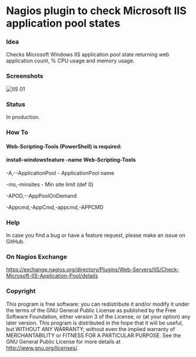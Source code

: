 # Nagios plugin to check Microsoft IIS application pool states

### Idea

Checks Microsoft Windows IIS application pool state returning web application count, % CPU usage and memory usage.

### Screenshots

![IIS 01](/../screenshots/check-ms-iis-application-pool-outputs.png?raw=true "IIS Application Pool Outputs")

### Status

In production. 

### How To

#### Web-Scripting-Tools (PowerShell) is required:
#### install-windowsfeature -name Web-Scripting-Tools

-A,--ApplicationPool - ApplicationPool name

-ms,-minsites - Min site limit (def 0)

-APOD,--AppPoolOnDemand

-Appcmd,-AppCmd,-appcmd,-APPCMD

### Help

In case you find a bug or have a feature request, please make an issue on GitHub. 

### On Nagios Exchange

https://exchange.nagios.org/directory/Plugins/Web-Servers/IIS/Check-Microsoft-IIS-Application-Pool/details

### Copyright

This program is free software: you can redistribute it and/or modify it under the terms of the GNU General Public 
License as published by the Free Software Foundation, either version 3 of the License, or (at your option) any later 
version. This program is distributed in the hope that it will be useful, but WITHOUT ANY WARRANTY; without even the 
implied warranty of MERCHANTABILITY or FITNESS FOR A PARTICULAR PURPOSE. See the GNU General Public License for more 
details at <http://www.gnu.org/licenses/>.
